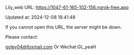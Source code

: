 Lily_web URL: https://1047-61-165-102-156.ngrok-free.app

Updated at: 2024-12-08 18:41:48

If you cannot open this URL, the server might be down.

Please contact: 

goley04@foxmail.com Or Wechat:GL_yeaH